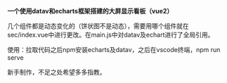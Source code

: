 **一个使用datav和echarts框架搭建的大屏显示看板（vue2）**

几个组件都是动态变化的（饼状图不是动态），需要用哪个组件就在sec/index.vue中进行更改。在main.js中对datav及echart进行了全局引用。

使用：拉取代码之后npm安装echarts及datav，之后在vscode终端，npm run serve 

新手制作，不足之处希望多多指教。
